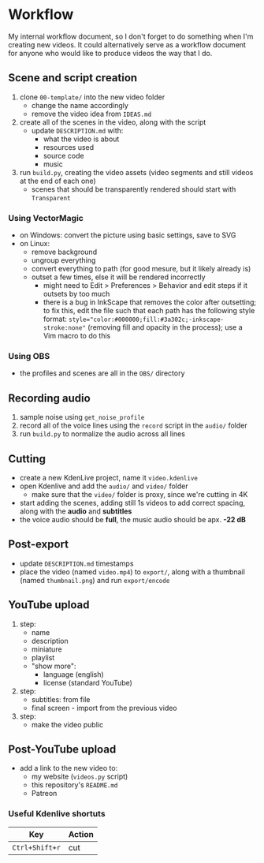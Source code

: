 # Workflow
My internal workflow document, so I don't forget to do something when I'm creating new videos.
It could alternatively serve as a workflow document for anyone who would like to produce videos the way that I do.

## Scene and script creation
1. clone `00-template/` into the new video folder
	- change the name accordingly
	- remove the video idea from `IDEAS.md`
2. create all of the scenes in the video, along with the script
	- update `DESCRIPTION.md` with:
		- what the video is about
		- resources used
		- source code
		- music
3. run `build.py`, creating the video assets (video segments and still videos at the end of each one)
	- scenes that should be transparently rendered should start with `Transparent`

### Using VectorMagic
- on Windows: convert the picture using basic settings, save to SVG
- on Linux:
	- remove background
	- ungroup everything
	- convert everything to path (for good mesure, but it likely already is)
	- outset a few times, else it will be rendered incorrectly
		- might need to Edit > Preferences > Behavior and edit steps if it outsets by too much
		- there is a bug in InkScape that removes the color after outsetting; to fix this, edit the file such that each path has the following style format: `style="color:#000000;fill:#3a302c;-inkscape-stroke:none"` (removing fill and opacity in the process); use a Vim macro to do this

### Using OBS
- the profiles and scenes are all in the `OBS/` directory

## Recording audio
1. sample noise using `get_noise_profile`
2. record all of the voice lines using the `record` script in the `audio/` folder
3. run `build.py` to normalize the audio across all lines

## Cutting
- create a new KdenLive project, name it `video.kdenlive`
- open Kdenlive and add the `audio/` and `video/` folder
	- make sure that the `video/` folder is proxy, since we're cutting in 4K
- start adding the scenes, adding still 1s videos to add correct spacing, along with the **audio** and **subtitles**
- the voice audio should be **full**, the music audio should be apx. **-22 dB**

## Post-export
- update `DESCRIPTION.md` timestamps
- place the video (named `video.mp4`) to `export/`, along with a thumbnail (named `thumbnail.png`) and run `export/encode`

## YouTube upload
1. step:
	- name
	- description
	- miniature
	- playlist
	- "show more":
		- language (english)
		- license (standard YouTube)
2. step:
	- subtitles: from file
	- final screen - import from the previous video
4. step:
	- make the video public

## Post-YouTube upload
- add a link to the new video to:
	- my website (`videos.py` script)
	- this repository's `README.md`
	- Patreon

### Useful Kdenlive shortuts

| Key            | Action |
| ---            | ---    |
| `Ctrl+Shift+r` | cut    |
